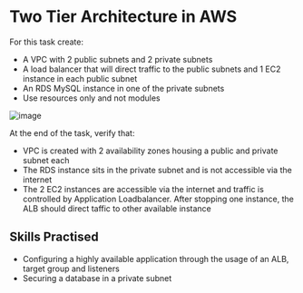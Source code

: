 # Two Tier Architecture in AWS


For this task create:

- A VPC with 2 public subnets and 2 private subnets
- A load balancer that will direct traffic to the public subnets and 1 EC2 instance in each public subnet
- An RDS MySQL instance in one of the private subnets
- Use resources only and not modules


![image](https://www.devopshint.com/wp-content/uploads/2023/11/image-35.png)


At the end of the task, verify that:

- VPC is created with 2 availability zones housing a public and private subnet each
- The RDS instance sits in the private subnet and is not accessible via the internet
- The 2 EC2 instances are accessible via the internet and traffic is controlled by Application Loadbalancer. After stopping one instance, the ALB should direct taffic to other available instance

## Skills Practised

- Configuring a highly available application through the usage of an ALB, target group and listeners
- Securing a database in a private subnet